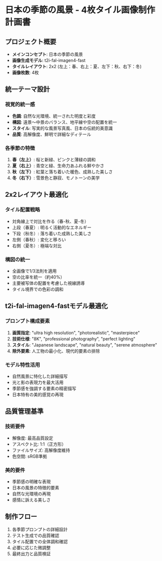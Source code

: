 # 日本の季節の風景 - 4枚タイル画像制作計画書

## プロジェクト概要
- **メインコンセプト**: 日本の季節の風景
- **画像生成モデル**: t2i-fal-imagen4-fast
- **タイルレイアウト**: 2x2 (左上：春、右上：夏、左下：秋、右下：冬)
- **画像枚数**: 4枚

## 統一テーマ設計

### 視覚的統一感
- **色調**: 自然な光環境、統一された明度と彩度
- **構図**: 遠景～中景のバランス、地平線や空の配置を統一
- **スタイル**: 写実的な風景写真風、日本の伝統的美意識
- **品質**: 高解像度、鮮明で詳細なディテール

### 各季節の特徴
1. **春（左上）**: 桜と新緑、ピンクと薄緑の調和
2. **夏（右上）**: 青空と緑、生命力あふれる鮮やかさ
3. **秋（左下）**: 紅葉と落ち着いた暖色、成熟した美しさ
4. **冬（右下）**: 雪景色と静寂、モノトーンの美学

## 2x2レイアウト最適化

### タイル配置戦略
- 対角線上で対比を作る（春-秋、夏-冬）
- 上段（春夏）: 明るく活動的なエネルギー
- 下段（秋冬）: 落ち着いた成熟した美しさ
- 左側（春秋）: 変化と移ろい
- 右側（夏冬）: 極端な対比

### 構図の統一
- 全画像で1/3法則を適用
- 空の比率を統一（約40%）
- 主要被写体の配置を考慮した視線誘導
- タイル境界での色彩の調和

## t2i-fal-imagen4-fastモデル最適化

### プロンプト構成要素
1. **画質指定**: "ultra high resolution", "photorealistic", "masterpiece"
2. **技術仕様**: "8K", "professional photography", "perfect lighting"
3. **スタイル**: "Japanese landscape", "natural beauty", "serene atmosphere"
4. **除外要素**: 人工物の最小化、現代的要素の排除

### モデル特性活用
- 自然風景に特化した詳細描写
- 光と影の表現力を最大活用
- 季節感を強調する要素の精密描写
- 日本特有の美的感覚の再現

## 品質管理基準

### 技術要件
- 解像度: 最高品質設定
- アスペクト比: 1:1（正方形）
- ファイルサイズ: 高解像度維持
- 色空間: sRGB準拠

### 美的要件
- 季節感の明確な表現
- 日本の風景の特徴的要素
- 自然な光環境の再現
- 感情に訴える美しさ

## 制作フロー
1. 各季節プロンプトの詳細設計
2. テスト生成での品質確認
3. タイル配置での全体調和確認
4. 必要に応じた微調整
5. 最終出力と品質検証
